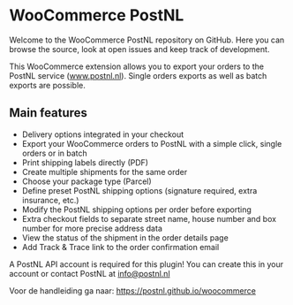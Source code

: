 # WooCommerce PostNL
Welcome to the WooCommerce PostNL repository on GitHub. Here you can browse the source, look at open issues and keep track of development.

This WooCommerce extension allows you to export your orders to the PostNL service (www.postnl.nl). Single orders exports as well as batch exports are possible.

## Main features
- Delivery options integrated in your checkout
- Export your WooCommerce orders to PostNL with a simple click, single orders or in batch
- Print shipping labels directly (PDF)
- Create multiple shipments for the same order
- Choose your package type (Parcel)
- Define preset PostNL shipping options (signature required, extra insurance, etc.)
- Modify the PostNL shipping options per order before exporting
- Extra checkout fields to separate street name, house number and box number for more precise address data
- View the status of the shipment in the order details page
- Add Track & Trace link to the order confirmation email

A PostNL API account is required for this plugin! You can create this in your account or contact PostNL at info@postnl.nl

Voor de handleiding ga naar: https://postnl.github.io/woocommerce
